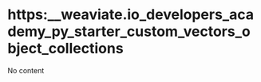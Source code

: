 # https:\_\_weaviate.io_developers_academy_py_starter_custom_vectors_object_collections

No content

